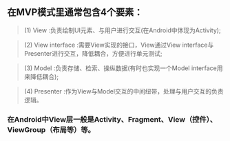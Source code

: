 ## 在MVP模式里通常包含4个要素：
> (1) View :负责绘制UI元素、与用户进行交互(在Android中体现为Activity);

> (2) View interface :需要View实现的接口，View通过View interface与Presenter进行交互，降低耦合，方便进行单元测试;

> (3) Model :负责存储、检索、操纵数据(有时也实现一个Model interface用来降低耦合);

> (4) Presenter :作为View与Model交互的中间纽带，处理与用户交互的负责逻辑。

### 在Android中View层一般是Activity、Fragment、View（控件）、ViewGroup（布局等）等。
